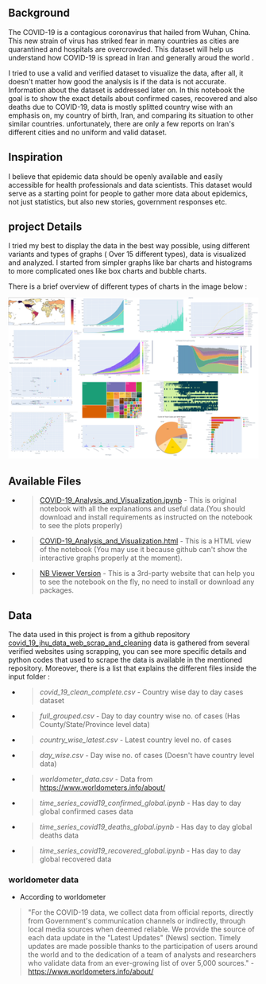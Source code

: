 ## Background
The COVID-19 is a contagious coronavirus that hailed from Wuhan, China. This new strain of virus has striked fear in many countries as cities are quarantined and hospitals are overcrowded. This dataset will help us understand how COVID-19 is spread in Iran and generally aroud the world .

I tried to use a valid and verified dataset to visualize the data, after all, it doesn't matter how good the analysis is if the data is not accurate. Information about the dataset is addressed later on. In this notebook the goal is to show the exact details about confirmed cases,  recovered and also deaths due to COVID-19, data is mostly splitted country wise with an emphasis on, my country of birth,  Iran, and comparing its situation to other similar countries. unfortunately, there are only a few reports on Iran's different cities and no uniform and valid dataset.

## Inspiration

I believe that epidemic data should be openly available and easily accessible for health professionals and data scientists. This dataset would serve as a starting point for people to gather more data about epidemics, not just statistics, but also new stories, government responses etc.

## project Details

I tried my best to display the data in the best way possible, using different variants and types of graphs ( Over 15 different types), data is visualized and analyzed. I started from simpler graphs like bar charts and histograms to more complicated ones like box charts and bubble charts.

There is a brief overview of different types of charts in the image below :

![alt text](https://github.com/mahdi-darvish/COVID-19_Analysis_and_Visualization/blob/master/graphs.png?raw=true)


## Available Files


* > [COVID-19_Analysis_and_Visualization.ipynb](https://github.com/mahdi-darvish/COVID-19_Analysis_and_Visualization/blob/master/COVID-19_Analysis_and_Visualization.ipynb) - This is original notebook with all the explanations and useful data.(You should download and install requirements as instructed on the notebook to see the plots properly)

* > [COVID-19_Analysis_and_Visualization.html](https://github.com/mahdi-darvish/COVID-19_Analysis_and_Visualization/blob/master/COVID-19_Analysis_and_Visualization.html) - This is a HTML view of the notebook (You may use it because github can't show the interactive graphs properly at the moment).

* > [NB Viewer Version](https://nbviewer.jupyter.org/github/mahdi-darvish/COVID-19_Analysis_and_Visualization/blob/master/COVID-19_Analysis_and_Visualization.ipynb) - This is a 3rd-party website that can help you to see the notebook on the fly, no need to install or download any packages.


## Data

The data used in this project is from a github repository [covid_19_jhu_data_web_scrap_and_cleaning](https://github.com/imdevskp/covid_19_jhu_data_web_scrap_and_cleaning) data is gathered from several verified websites using scrapping, you can see more specific details and python codes that used to scrape the data is available in the mentioned repository. Moreover, there is a list that explains the different files inside the input folder :

   
* > *covid_19_clean_complete.csv* - Country wise day to day cases dataset  

* > *full_grouped.csv* - Day to day country wise no. of cases (Has County/State/Province level data)  
* > *country_wise_latest.csv* - Latest country level no. of cases  
* > *day_wise.csv* - Day wise no. of cases (Doesn't have country level data)  
  
* > *worldometer_data.csv* - Data from https://www.worldometers.info/about/
   
* > *time_series_covid19_confirmed_global.ipynb* - Has day to day global confirmed cases data  
* > *time_series_covid19_deaths_global.ipynb* - Has day to day global deaths data  
* > *time_series_covid19_recovered_global.ipynb* - Has day to day global recovered data  
    
    
### worldometer data
* According to worldometer 
> "For the COVID-19 data, we collect data from official reports, directly from Government's communication channels or indirectly, through local media sources when deemed reliable. We provide the source of each data update in the "Latest Updates" (News) section. Timely updates are made possible thanks to the participation of users around the world and to the dedication of a team of analysts and researchers who validate data from an ever-growing list of over 5,000 sources." - https://www.worldometers.info/about/